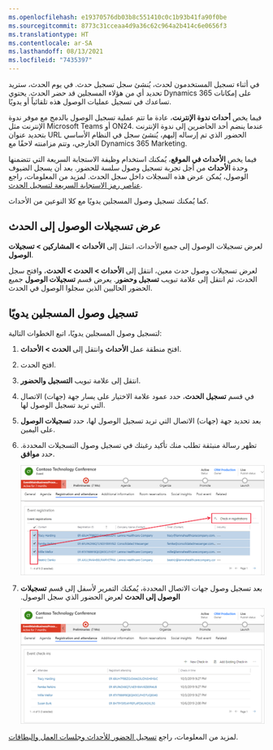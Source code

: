 ```yaml
---
ms.openlocfilehash: e19370576db03b8c551410c0c1b93b41fa90f0be
ms.sourcegitcommit: 8773c31cceaa4d9a36c62c964a2b414c6e0656f3
ms.translationtype: HT
ms.contentlocale: ar-SA
ms.lasthandoff: 08/13/2021
ms.locfileid: "7435397"
---
```

في أثناء تسجيل المستخدمون لحدث، يُنشئ سجل تسجيل حدث. في يوم الحدث، ستريد تحديد أي من هؤلاء المسجلين قد حضر الحدث. يحتوي Dynamics 365 على إمكانات تساعدك في تسجيل عمليات الوصول هذه تلقائياً أو يدويًا.

فيما يخص **أحداث ندوة الإنترنت**، عادة ما تتم عملية تسجيل الوصول بالدمج مع موفر ندوة الإنترنت مثل Microsoft Teams أو ON24. عندما ينضم أحد الحاضرين إلى ندوة الإنترنت بتحديد عنوان URL الحضور الذي تم إرساله إليهم، يُنشئ سجل في النظام الأساسي الخارجي، وتتم مزامنته لاحقًا مع Dynamics 365 Marketing. 

فيما يخص **الأحداث في الموقع**، يُمكنك استخدام وظيفة الاستجابة السريعة التي تتضمنها وحدة **الأحداث** من أجل تجربة تسجيل وصول سلسة للحضور. بعد أن يسجل الضيوف الوصول، يُمكن عرض هذه السجلات داخل سجل الحدث. لمزيد من المعلومات، راجع [عناصر رمز الاستجابة السريعة لتسجيل الحدث](/dynamics365/marketing/content-blocks-reference?azure-portal=true#event-registration-qr-code-elements).

كما يُمكنك تسجيل وصول المسجلين يدويًا مع كلا النوعين من الأحداث.

## <a name="view-event-check-ins"></a>عرض تسجيلات الوصول إلى الحدث

لعرض تسجيلات الوصول إلى جميع الأحداث، انتقل إلى **الأحداث > المشاركين > ‏‫تسجيلات الوصول‬**.

لعرض ‏‫تسجيلات وصول‬ حدث معين، انتقل إلى **الأحداث > الحدث > الحدث**، وافتح سجل الحدث، ثم انتقل إلى علامة تبويب **تسجيل وحضور**. يعرض قسم **تسجيلات الوصول** جميع الحضور الحاليين الذين سجلوا الوصول في الحدث.

## <a name="check-in-registrants-manually"></a>تسجيل وصول المسجلين يدويًا

لتسجيل وصول المسجلين يدويًا، اتبع الخطوات التالية:

1.  افتح منطقة عمل **الأحداث** وانتقل إلى **الحدث > الأحداث**.

1.  افتح الحدث.

1.  انتقل إلى علامة تبويب **التسجيل والحضور**.

1.  في قسم **تسجيل الحدث**، حدد عمود علامة الاختيار على يسار جهة (جهات) الاتصال التي تريد تسجيل الوصول لها.

1.  بعد تحديد جهة (جهات) الاتصال التي تريد تسجيل الوصول لها، حدد **تسجيلات الوصول** على اليمين.

1.  تظهر رسالة منبثقة تطلب منك تأكيد رغبتك في تسجيل وصول التسجيلات المحددة. حدد **موافق**.

    ![لقطة شاشة لميزة ‏‫تسجيل وصول التسجيلات‬.](../media/9-event-manually-check-in-attendees.png)

1.  بعد ‏‫تسجيل وصول جهات الاتصال المحددة، يُمكنك التمرير لأسفل إلى قسم **‏‫تسجيلات الوصول إلى الحدث‬** لعرض الحضور الذي سجل الوصول.

    ![لقطة شاشة لقسم ‏‫تسجيلات الوصول إلى الحدث‬ لعرض الحضور.](../media/10-event-check-ins-list.png)

لمزيد من المعلومات، راجع [‏‫تسجيل الحضور للأحداث وجلسات العمل والبطاقات‬](/dynamics365/marketing/invite-register-house-event-attendees?azure-portal=true#register-attendees-for-events-sessions-and-passes).
